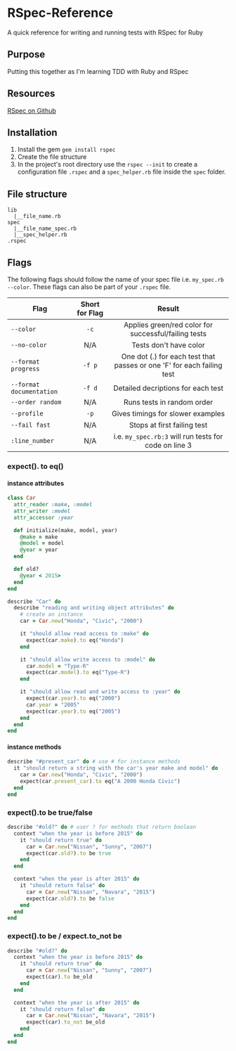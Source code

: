 # RSpec-Reference
A quick reference for writing and running tests with RSpec for Ruby

## Purpose
Putting this together as I'm learning TDD with Ruby and RSpec

## Resources
[RSpec on Github](https://github.com/rspec)

## Installation
1. Install the gem ```gem install rspec```
2. Create the file structure
3. In the project's root directory use the ```rspec --init``` to create a configuration file ```.rspec``` and a ```spec_helper.rb``` file inside the ```spec``` folder.

## File structure
```
lib
  |__file_name.rb
spec
  |__file_name_spec.rb
  |__spec_helper.rb
.rspec
```

## Flags
The following flags should follow the name of your spec file i.e. `my_spec.rb --color`. These flags can also be part of your ```.rspec``` file.

| Flag          | Short for Flag        | Result        |
| ------------- |:-------------:|:-------------:|
| `--color` | `-c` | Applies green/red color for successful/failing tests|
| `--no-color` | N/A |Tests don't have color |
| `--format progress` | `-f p` | One dot (.) for each test that passes or one 'F' for each failing test |
| `--format documentation` | `-f d` | Detailed decriptions for each test |
| `--order random` | N/A | Runs tests in random order |
| `--profile` | `-p` | Gives timings for slower examples |
| `--fail fast` | N/A | Stops at first failing test |
| `:line_number` | N/A | i.e. `my_spec.rb:3` will run tests for code on line 3 |

### expect(). to eq()
#### instance attributes
```ruby
class Car
  attr_reader :make, :model
  attr_writer :model
  attr_accessor :year

  def initialize(make, model, year)
    @make = make
    @model = model
    @year = year
  end

  def old?
    @year < 2015>
  end
end
```

```ruby
describe "Car" do
  describe "reading and writing object attributes" do
    # create an instance
    car = Car.new("Honda", "Civic", "2000")

    it "should allow read access to :make" do
      expect(car.make).to eq("Honda")
    end

    it "should allow write access to :model" do
      car.model = "Type-R"
      expect(car.model).to eq("Type-R")
    end

    it "should allow read and write access to :year" do
      expect(car.year).to eq("2000")
      car.year = "2005"
      expect(car.year).to eq("2005")
    end
  end
end
```

#### instance methods
```ruby
describe "#present_car" do # use # for instance methods
  it "should return a string with the car's year make and model" do
    car = Car.new("Honda", "Civic", "2000")
    expect(car.present_car).to eq("A 2000 Honda Civic")
  end
end
```

### expect().to be true/false
```ruby
describe "#old?" do # user ? for methods that return boolean
  context "when the year is before 2015" do
    it "should return true" do
      car = Car.new("Nissan", "Sunny", "2007")
      expect(car.old?).to be true
    end
  end

  context "when the year is after 2015" do
    it "should return false" do
      car = Car.new("Nissan", "Navara", "2015")
      expect(car.old?).to be false
    end
  end
end
```

### expect().to be / expect.to_not be
```ruby
describe "#old?" do
  context "when the year is before 2015" do
    it "should return true" do
      car = Car.new("Nissan", "Sunny", "2007")
      expect(car).to be_old
    end
  end

  context "when the year is after 2015" do
    it "should return false" do
      car = Car.new("Nissan", "Navara", "2015")
      expect(car).to_not be_old
    end
  end
end
```